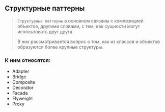 ## Структурные паттерны

> `Структурные паттерны` в основном связаны с композицией объектов, другими словами, с тем, как сущности могут использовать друг друга. 
> 
> В них рассматривается вопрос о том, как из классов и объектов образуются более крупные структуры.

### **К ним относятся:**
* Adapter
* Bridge
* Composite
* Decorator
* Facade
* Flyweight
* Proxy